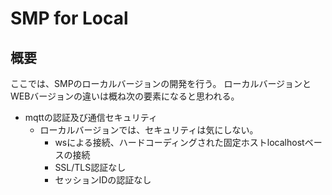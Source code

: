# SMP for Local

## 概要

ここでは、SMPのローカルバージョンの開発を行う。
ローカルバージョンとWEBバージョンの違いは概ね次の要素になると思われる。

- mqttの認証及び通信セキュリティ
  - ローカルバージョンでは、セキュリティは気にしない。
    - wsによる接続、ハードコーディングされた固定ホストlocalhostベースの接続
    - SSL/TLS認証なし
    - セッションIDの認証なし

